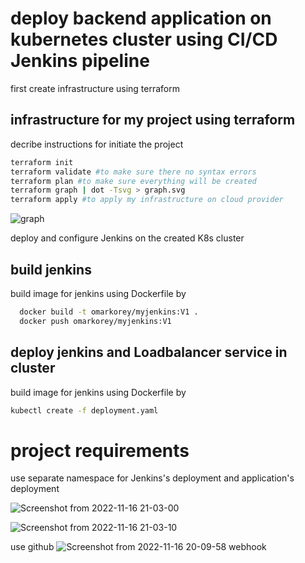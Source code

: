 
# deploy backend application on kubernetes cluster using CI/CD Jenkins pipeline

first create infrastructure using terraform 

## infrastructure for my project using terraform
decribe instructions for initiate the project
```bash
terraform init 
terraform validate #to make sure there no syntax errors
terraform plan #to make sure everything will be created
terraform graph | dot -Tsvg > graph.svg
terraform apply #to apply my infrastructure on cloud provider 
```
![graph](https://user-images.githubusercontent.com/29188579/202273007-1ff4e2eb-1994-4e5f-8c81-df38e02a0bb6.svg)

deploy and configure Jenkins on the created K8s cluster 

## build jenkins

build image for jenkins using Dockerfile by
```bash
  docker build -t omarkorey/myjenkins:V1 .
  docker push omarkorey/myjenkins:V1 
```

## deploy jenkins and Loadbalancer service in cluster 

build image for jenkins using Dockerfile by
```bash
kubectl create -f deployment.yaml
```

# project requirements

use separate namespace for Jenkins's deployment and application's deployment 

![Screenshot from 2022-11-16 21-03-00](https://user-images.githubusercontent.com/29188579/202277025-c3c36b29-9f61-4c87-9fee-ba7790544f76.png)

![Screenshot from 2022-11-16 21-03-10](https://user-images.githubusercontent.com/29188579/202277057-6c5eb838-27b6-4f5d-b1d8-dfa3e5b024dd.png)


use github
![Screenshot from 2022-11-16 20-09-58](https://user-images.githubusercontent.com/29188579/202277487-0a35fc86-9aaf-4f5d-9539-041af9b2e2fc.png)
 webhook




